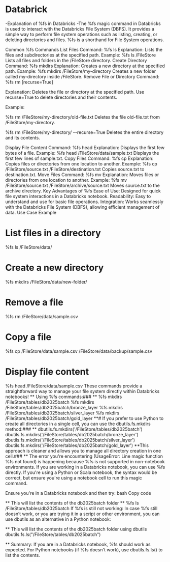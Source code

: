 # Databrick
-Explanation of %fs in Databricks
-The %fs magic command in Databricks is used to interact with the Databricks File System (DBFS). It provides a simple way to perform file system operations such as listing, creating, or deleting directories and files. %fs is a shorthand for File System operations.

Common %fs Commands
List Files
Command: %fs ls <path>
Explanation: Lists the files and subdirectories at the specified path.
Example:
%fs ls /FileStore
Lists all files and folders in the /FileStore directory.
Create Directory
Command: %fs mkdirs <path>
Explanation: Creates a new directory at the specified path.
Example:
%fs mkdirs /FileStore/my-directory
Creates a new folder called my-directory inside /FileStore.
Remove File or Directory
Command: %fs rm <path> [recurse=True]

Explanation: Deletes the file or directory at the specified path. Use recurse=True to delete directories and their contents.

Example:

%fs rm /FileStore/my-directory/old-file.txt
Deletes the file old-file.txt from /FileStore/my-directory.

%fs rm /FileStore/my-directory/ --recurse=True
Deletes the entire directory and its contents.

Display File Content
Command: %fs head <path>
Explanation: Displays the first few bytes of a file.
Example:
%fs head /FileStore/data/sample.txt
Displays the first few lines of sample.txt.
Copy Files
Command: %fs cp <source> <destination>
Explanation: Copies files or directories from one location to another.
Example:
%fs cp /FileStore/source.txt /FileStore/destination.txt
Copies source.txt to destination.txt.
Move Files
Command: %fs mv <source> <destination>
Explanation: Moves files or directories from one location to another.
Example:
%fs mv /FileStore/source.txt /FileStore/archive/source.txt
Moves source.txt to the archive directory.
Key Advantages of %fs
Ease of Use: Designed for quick file system interactions in a Databricks notebook.
Readability: Easy to understand and use for basic file operations.
Integration: Works seamlessly with the Databricks File System (DBFS), allowing efficient management of data.
Use Case Example
# List files in a directory
%fs ls /FileStore/data/

# Create a new directory
%fs mkdirs /FileStore/data/new-folder/

# Remove a file
%fs rm /FileStore/data/sample.csv

# Copy a file
%fs cp /FileStore/data/sample.csv /FileStore/data/backup/sample.csv

# Display file content
%fs head /FileStore/data/sample.csv
These commands provide a straightforward way to manage your file system directly within Databricks notebooks!
** Using %fs commands:### **
%fs mkdirs /FileStore/tables/db2025batch
%fs mkdirs /FileStore/tables/db2025batch/bronze_layer
%fs mkdirs /FileStore/tables/db2025batch/silver_layer
%fs mkdirs /FileStore/tables/db2025batch/gold_layer
**# If you prefer to use Python to create all directories in a single cell, you can use the dbutils.fs.mkdirs method:### **
dbutils.fs.mkdirs('/FileStore/tables/db2025batch')
dbutils.fs.mkdirs('/FileStore/tables/db2025batch/bronze_layer')
dbutils.fs.mkdirs('/FileStore/tables/db2025batch/silver_layer')
dbutils.fs.mkdirs('/FileStore/tables/db2025batch/gold_layer')
**This approach is cleaner and allows you to manage all directory creation in one cell.### **
The error you're encountering (UsageError: Line magic function %fs not found) is happening because %fs is not supported in non-notebook environments. If you are working in a Databricks notebook, you can use %fs directly. If you're using a Python or Scala notebook, the syntax would be correct, but ensure you're using a notebook cell to run this magic command.

Ensure you're in a Databricks notebook and then try: bash Copy code

** This will list the contents of the db2025batch folder
** %fs ls /FileStore/tables/db2025batch
If %fs is still not working: In case %fs still doesn’t work, or you are trying it in a script or other environment, you can use dbutils as an alternative in a Python notebook:

** This will list the contents of the db2025batch folder using dbutils
dbutils.fs.ls("/FileStore/tables/db2025batch")

** Summary:
If you are in a Databricks notebook, %fs should work as expected. For Python notebooks (if %fs doesn't work), use dbutils.fs.ls() to list the contents.
